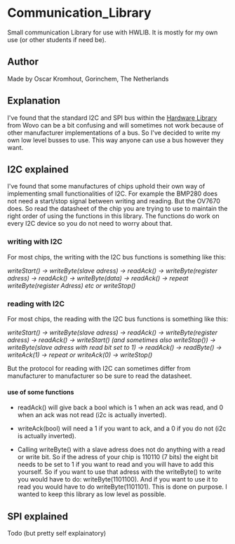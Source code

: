 # Communication_Library
Small communication Library for use with HWLIB. It is mostly for my own use (or other students if need be).

## Author
Made by Oscar Kromhout, Gorinchem, The Netherlands

## Explanation
I've found that the standard I2C and SPI bus within the [Hardware Library](https://github.com/wovo/hwlib) from Wovo can be a bit confusing and will sometimes not work because of other manufacturer implementations of a bus. So I've decided to write my own low level busses to use. This way anyone can use a bus however they want.

## I2C explained
I've found that some manufactures of chips uphold their own way of implementing small functionalities of I2C. For example the BMP280 does not need a start/stop signal between writing and reading. But the OV7670 does. So read the datasheet of the chip you are trying to use to maintain the right order of using the functions in this library. The functions do work on every I2C device so you do not need to worry about that.

### writing with I2C
For most chips, the writing with the I2C bus functions is something like this:

*writeStart() -> writeByte(slave adress) -> readAck() -> writeByte(register adress) -> readAck() -> writeByte(data) -> readAck() -> repeat writeByte(register Adress) etc or writeStop()*

### reading with I2C
For most chips, the reading with the I2C bus functions is something like this:

*writeStart() -> writeByte(slave adress) -> readAck() -> writeByte(register adress) -> readAck() -> writeStart() (and sometimes also writeStop()) -> writeByte(slave adress with read bit set to 1) -> readAck() -> readByte() -> writeAck(1) -> repeat or writeAck(0) -> writeStop()*

But the protocol for reading with I2C can sometimes differ from manufacturer to manufacturer so be sure to read the datasheet.

#### use of some functions

- readAck() will give back a bool which is 1 when an ack was read, and 0 when an ack was not read (i2c is actually inverted).

- writeAck(bool) will need a 1 if you want to ack, and a 0 if you do not (i2c is actually inverted). 

- Calling writeByte() with a slave adress does not do anything with a read or write bit. So if the adress of your chip is 110110 (7 bits) the eight bit needs to be set to 1 if you want to read and you will have to add this yourself. So if you want to use that adress with the writeByte() to write you would have to do: writeByte(1101100). And if you want to use it to read you would have to do writeByte(1101101). This is done on purpose. I wanted to keep this library as low level as possible.

## SPI explained
Todo (but pretty self explainatory)


